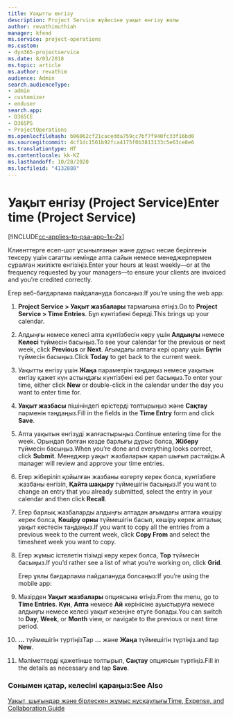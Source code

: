 ```yaml
---
title: Уақытты енгізу
description: Project Service жүйесіне уақыт енгізу жолы
author: revathimuthiah
manager: kfend
ms.service: project-operations
ms.custom:
- dyn365-projectservice
ms.date: 8/03/2018
ms.topic: article
ms.author: revathim
audience: Admin
search.audienceType:
- admin
- customizer
- enduser
search.app:
- D365CE
- D365PS
- ProjectOperations
ms.openlocfilehash: b06062cf21cacedda759cc7bf7f940fc33f16bd0
ms.sourcegitcommit: 4cf1dc1561b92fca4175f0b3813133c5e63ce8e6
ms.translationtype: HT
ms.contentlocale: kk-KZ
ms.lasthandoff: 10/28/2020
ms.locfileid: "4132880"
---
```

# <a name="enter-time-project-service"></a><span data-ttu-id="ebf81-103">Уақыт енгізу (Project Service)</span><span class="sxs-lookup"><span data-stu-id="ebf81-103">Enter time (Project Service)</span></span>

[!INCLUDE[cc-applies-to-psa-app-1x-2x](../includes/cc-applies-to-psa-app-1x-2x.md)]

<span data-ttu-id="ebf81-104">Клиенттерге есеп-шот ұсынылғанын және дұрыс несие берілгенін тексеру үшін сағатты кемінде апта сайын немесе менеджерлермен сұралған жиілікте енгізіңіз.</span><span class="sxs-lookup"><span data-stu-id="ebf81-104">Enter your hours at least weekly—or at the frequency requested by your managers—to ensure your clients are invoiced and you’re credited correctly.</span></span>  
  
 <span data-ttu-id="ebf81-105">Егер веб-бағдарлама пайдалануда болсаңыз:</span><span class="sxs-lookup"><span data-stu-id="ebf81-105">If you’re using the web app:</span></span>  
  
1. <span data-ttu-id="ebf81-106">**Project Service > Уақыт жазбалары** тармағына өтіңіз.</span><span class="sxs-lookup"><span data-stu-id="ebf81-106">Go to **Project Service > Time Entries**.</span></span> <span data-ttu-id="ebf81-107">Бұл күнтізбені береді.</span><span class="sxs-lookup"><span data-stu-id="ebf81-107">This brings up your calendar.</span></span>  
  
2. <span data-ttu-id="ebf81-108">Алдыңғы немесе келесі апта күнтізбесін көру үшін **Алдыңғы** немесе **Келесі** түймесін басыңыз.</span><span class="sxs-lookup"><span data-stu-id="ebf81-108">To see your calendar for the previous or next week, click **Previous** or **Next**.</span></span> <span data-ttu-id="ebf81-109">Ағымдағы аптаға кері оралу үшін **Бүгін** түймесін басыңыз.</span><span class="sxs-lookup"><span data-stu-id="ebf81-109">Click **Today** to get back to the current week.</span></span>  
  
3. <span data-ttu-id="ebf81-110">Уақытты енгізу үшін **Жаңа** параметрін таңдаңыз немесе уақытын енгізу қажет күн астындағы күнтізбені екі рет басыңыз.</span><span class="sxs-lookup"><span data-stu-id="ebf81-110">To enter your time, either click **New** or double-click in the calendar under the day you want to enter time for.</span></span>  
  
4. <span data-ttu-id="ebf81-111">**Уақыт жазбасы** пішініндегі өрістерді толтырыңыз және **Сақтау** пәрменін таңдаңыз.</span><span class="sxs-lookup"><span data-stu-id="ebf81-111">Fill in the fields in the **Time Entry** form and click **Save**.</span></span>  
  
5. <span data-ttu-id="ebf81-112">Апта уақытын енгізуді жалғастырыңыз.</span><span class="sxs-lookup"><span data-stu-id="ebf81-112">Continue entering time for the week.</span></span> <span data-ttu-id="ebf81-113">Орындап болған кезде барлығы дұрыс болса, **Жіберу** түймесін басыңыз.</span><span class="sxs-lookup"><span data-stu-id="ebf81-113">When you’re done and everything looks correct, click **Submit**.</span></span> <span data-ttu-id="ebf81-114">Менеджер уақыт жазбаларын қарап шығып растайды.</span><span class="sxs-lookup"><span data-stu-id="ebf81-114">A manager will review and approve your time entries.</span></span>  
  
6. <span data-ttu-id="ebf81-115">Егер жіберіліп қойылған жазбаны өзгерту керек болса, күнтізбеге жазбаны енгізіп, **Қайта шақыру** түймешігін басыңыз.</span><span class="sxs-lookup"><span data-stu-id="ebf81-115">If you want to change an entry that you already submitted, select the entry in your calendar and then click **Recall**.</span></span>  
  
7. <span data-ttu-id="ebf81-116">Егер барлық жазбаларды алдыңғы аптадан ағымдағы аптаға көшіру керек болса, **Көшіру орны** түймешігін басып, көшіру керек апталық уақыт кестесін таңдаңыз.</span><span class="sxs-lookup"><span data-stu-id="ebf81-116">If you want to copy all the entries from a previous week to the current week, click **Copy From** and select the timesheet week you want to copy.</span></span>  
  
8. <span data-ttu-id="ebf81-117">Егер жұмыс істелетін тізімді көру керек болса, **Тор** түймесін басыңыз.</span><span class="sxs-lookup"><span data-stu-id="ebf81-117">If you’d rather see a list of what you’re working on, click **Grid**.</span></span>  
  
   <span data-ttu-id="ebf81-118">Егер ұялы бағдарлама пайдалануда болсаңыз:</span><span class="sxs-lookup"><span data-stu-id="ebf81-118">If you’re using the mobile app:</span></span>  
  
9. <span data-ttu-id="ebf81-119">Мәзірден **Уақыт жазбалары** опциясына өтіңіз.</span><span class="sxs-lookup"><span data-stu-id="ebf81-119">From the menu, go to **Time Entries**.</span></span>     <span data-ttu-id="ebf81-120">**Күн**, **Апта** немесе **Ай** көрінісіне ауыстыруға немесе алдыңғы немесе келесі уақыт кезеңіне өтуге болады.</span><span class="sxs-lookup"><span data-stu-id="ebf81-120">You can switch to **Day**, **Week**, or **Month** view, or navigate to the previous or next time period.</span></span>  
  
10. <span data-ttu-id="ebf81-121">**…** түймешігін түртіңіз</span><span class="sxs-lookup"><span data-stu-id="ebf81-121">Tap **…**</span></span> <span data-ttu-id="ebf81-122">және **Жаңа** түймешігін түртіңіз.</span><span class="sxs-lookup"><span data-stu-id="ebf81-122">and tap **New**.</span></span>  
  
11. <span data-ttu-id="ebf81-123">Мәліметтерді қажетінше толтырып, **Сақтау** опциясын түртіңіз.</span><span class="sxs-lookup"><span data-stu-id="ebf81-123">Fill in the details as necessary and tap **Save**.</span></span>  
  
### <a name="see-also"></a><span data-ttu-id="ebf81-124">Сонымен қатар, келесіні қараңыз:</span><span class="sxs-lookup"><span data-stu-id="ebf81-124">See Also</span></span>  
 [<span data-ttu-id="ebf81-125">Уақыт, шығындар және бірлескен жұмыс нұсқаулығы</span><span class="sxs-lookup"><span data-stu-id="ebf81-125">Time, Expense, and Collaboration Guide</span></span>](../psa/time-expense-collaboration-guide.md)
